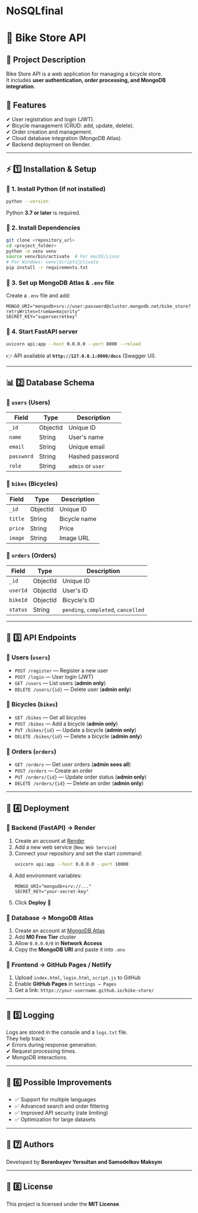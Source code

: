 # NoSQLfinal
# 🚴 Bike Store API

## 📌 Project Description
Bike Store API is a web application for managing a bicycle store.  
It includes **user authentication, order processing, and MongoDB integration**.

## 🎯 Features
✔ User registration and login (JWT).  
✔ Bicycle management (CRUD: add, update, delete).  
✔ Order creation and management.  
✔ Cloud database integration (MongoDB Atlas).  
✔ Backend deployment on Render.  

---

## ⚡ 1️⃣ Installation & Setup

### 🔹 1. Install Python (if not installed)
```bash
python --version
```
Python **3.7 or later** is required.  

### 🔹 2. Install Dependencies
```bash
git clone <repository_url>
cd <project_folder>
python -m venv venv
source venv/bin/activate  # For macOS/Linux
# For Windows: venv\Scriptsctivate
pip install -r requirements.txt
```

### 🔹 3. Set up MongoDB Atlas & `.env` file
Create a `.env` file and add:
```env
MONGO_URI="mongodb+srv://user:password@cluster.mongodb.net/bike_store?retryWrites=true&w=majority"
SECRET_KEY="supersecretkey"
```

### 🔹 4. Start FastAPI server
```bash
uvicorn api:app --host 0.0.0.0 --port 8000 --reload
```
👉 API available at **`http://127.0.0.1:8000/docs`** (Swagger UI).  

---

## 📊 2️⃣ Database Schema

### 📌 `users` (Users)
| Field    | Type     | Description        |
|----------|---------|--------------------|
| `_id`    | ObjectId | Unique ID         |
| `name`   | String   | User's name       |
| `email`  | String   | Unique email      |
| `password` | String | Hashed password   |
| `role`   | String   | `admin` or `user` |

### 📌 `bikes` (Bicycles)
| Field   | Type     | Description     |
|---------|---------|-----------------|
| `_id`   | ObjectId | Unique ID       |
| `title` | String   | Bicycle name    |
| `price` | String   | Price           |
| `image` | String   | Image URL       |

### 📌 `orders` (Orders)
| Field    | Type     | Description         |
|----------|---------|---------------------|
| `_id`    | ObjectId | Unique ID         |
| `userId` | ObjectId | User's ID         |
| `bikeId` | ObjectId | Bicycle's ID      |
| `status` | String   | `pending`, `completed`, `cancelled` |

---

## 🔗 3️⃣ API Endpoints

### 🔹 Users (`users`)
- `POST /register` — Register a new user
- `POST /login` — User login (JWT)
- `GET /users` — List users (**admin only**)
- `DELETE /users/{id}` — Delete user (**admin only**)

### 🔹 Bicycles (`bikes`)
- `GET /bikes` — Get all bicycles
- `POST /bikes` — Add a bicycle (**admin only**)
- `PUT /bikes/{id}` — Update a bicycle (**admin only**)
- `DELETE /bikes/{id}` — Delete a bicycle (**admin only**)

### 🔹 Orders (`orders`)
- `GET /orders` — Get user orders (**admin sees all**)
- `POST /orders` — Create an order
- `PUT /orders/{id}` — Update order status (**admin only**)
- `DELETE /orders/{id}` — Delete an order (**admin only**)

---

## 🚀 4️⃣ Deployment

### 🔹 Backend (FastAPI) → Render
1. Create an account at [Render](https://dashboard.render.com)
2. Add a new web service (`New Web Service`)
3. Connect your repository and set the start command:
   ```bash
   uvicorn api:app --host 0.0.0.0 --port 10000
   ```
4. Add environment variables:
   ```env
   MONGO_URI="mongodb+srv://..."
   SECRET_KEY="your-secret-key"
   ```
5. Click **Deploy** 🚀

### 🔹 Database → MongoDB Atlas
1. Create an account at [MongoDB Atlas](https://www.mongodb.com/atlas)
2. Add **M0 Free Tier** cluster
3. Allow `0.0.0.0/0` in **Network Access**
4. Copy the **MongoDB URI** and paste it into `.env`

### 🔹 Frontend → GitHub Pages / Netlify
1. Upload `index.html`, `login.html`, `script.js` to GitHub
2. Enable **GitHub Pages** in `Settings → Pages`
3. Get a link: `https://your-username.github.io/bike-store/`

---

## 📜 5️⃣ Logging
Logs are stored in the console and a `logs.txt` file.  
They help track:  
✔ Errors during response generation.  
✔ Request processing times.  
✔ MongoDB interactions.  

---

## 🔧 6️⃣ Possible Improvements
- ✅ Support for multiple languages  
- ✅ Advanced search and order filtering  
- ✅ Improved API security (rate limiting)  
- ✅ Optimization for large datasets  

---

## 👥 7️⃣ Authors
Developed by **Boranbayev Yersultan and Samodelkov Maksym**  

---

## 📜 8️⃣ License
This project is licensed under the **MIT License**.  
